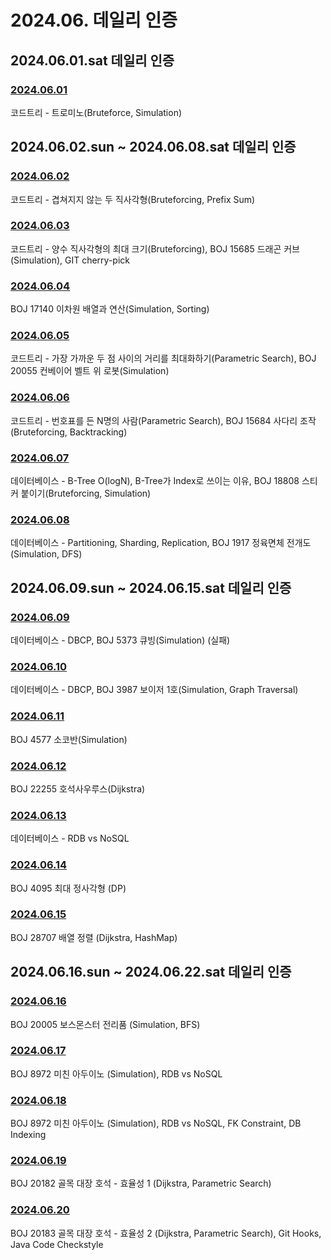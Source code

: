 # 2024.06. 데일리 인증

## 2024.06.01.sat 데일리 인증

### [2024.06.01](https://github.com/jwelyl/daily_certification/blob/main/2024/06/01/24_06_01_daily_certification.md)
코드트리 - 트로미노(Bruteforce, Simulation)

## 2024.06.02.sun ~ 2024.06.08.sat 데일리 인증

### [2024.06.02](https://github.com/jwelyl/daily_certification/blob/main/2024/06/02/24_06_02_daily_certification.md)
코드트리 - 겹쳐지지 않는 두 직사각형(Bruteforcing, Prefix Sum)

### [2024.06.03](https://github.com/jwelyl/daily_certification/blob/main/2024/06/03/24_06_03_daily_certification.md)
코드트리 - 양수 직사각형의 최대 크기(Bruteforcing), BOJ 15685 드래곤 커브(Simulation), GIT cherry-pick

### [2024.06.04](https://github.com/jwelyl/daily_certification/blob/main/2024/06/04/24_06_04_daily_certification.md)
BOJ 17140 이차원 배열과 연산(Simulation, Sorting)

### [2024.06.05](https://github.com/jwelyl/daily_certification/blob/main/2024/06/05/24_06_05_daily_certification.md)
코드트리 - 가장 가까운 두 점 사이의 거리를 최대화하기(Parametric Search), BOJ 20055 컨베이어 벨트 위 로봇(Simulation)

### [2024.06.06](https://github.com/jwelyl/daily_certification/blob/main/2024/06/06/24_06_06_daily_certification.md)
코드트리 - 번호표를 든 N명의 사람(Parametric Search), BOJ 15684 사다리 조작(Bruteforcing, Backtracking)

### [2024.06.07](https://github.com/jwelyl/daily_certification/blob/main/2024/06/07/24_06_07_daily_certification.md)
데이터베이스 - B-Tree O(logN), B-Tree가 Index로 쓰이는 이유, BOJ 18808 스티커 붙이기(Bruteforcing, Simulation)

### [2024.06.08](https://github.com/jwelyl/daily_certification/blob/main/2024/06/08/24_06_08_daily_certification.md)
데이터베이스 - Partitioning, Sharding, Replication, BOJ 1917 정육면체 전개도(Simulation, DFS)

## 2024.06.09.sun ~ 2024.06.15.sat 데일리 인증

### [2024.06.09](https://github.com/jwelyl/daily_certification/blob/main/2024/06/09/24_06_09_daily_certification.md)
데이터베이스 - DBCP, BOJ 5373 큐빙(Simulation) (실패)

### [2024.06.10](https://github.com/jwelyl/daily_certification/blob/main/2024/06/10/24_06_10_daily_certification.md)
데이터베이스 - DBCP, BOJ 3987 보이저 1호(Simulation, Graph Traversal)

### [2024.06.11](https://github.com/jwelyl/daily_certification/blob/main/2024/06/11/24_06_11_daily_certification.md)
BOJ 4577 소코반(Simulation)

### [2024.06.12](https://github.com/jwelyl/daily_certification/blob/main/2024/06/12/24_06_12_daily_certification.md)
BOJ 22255 호석사우루스(Dijkstra)

### [2024.06.13](https://github.com/jwelyl/daily_certification/blob/main/2024/06/13/24_06_13_daily_certification.md)
데이터베이스 - RDB vs NoSQL

### [2024.06.14](https://github.com/jwelyl/daily_certification/blob/main/2024/06/14/24_06_14_daily_certification.md)
BOJ 4095 최대 정사각형 (DP)

### [2024.06.15](https://github.com/jwelyl/daily_certification/blob/main/2024/06/15/24_06_15_daily_certification.md)
BOJ 28707 배열 정렬 (Dijkstra, HashMap)

## 2024.06.16.sun ~ 2024.06.22.sat 데일리 인증

### [2024.06.16](https://github.com/jwelyl/daily_certification/blob/main/2024/06/16/24_06_16_daily_certification.md)
BOJ 20005 보스몬스터 전리품 (Simulation, BFS)

### [2024.06.17](https://github.com/jwelyl/daily_certification/blob/main/2024/06/17/24_06_17_daily_certification.md)
BOJ 8972 미친 아두이노 (Simulation), RDB vs NoSQL

### [2024.06.18](https://github.com/jwelyl/daily_certification/blob/main/2024/06/18/24_06_18_daily_certification.md)
BOJ 8972 미친 아두이노 (Simulation), RDB vs NoSQL, FK Constraint, DB Indexing

### [2024.06.19](https://github.com/jwelyl/daily_certification/blob/main/2024/06/19/24_06_19_daily_certification.md)
BOJ 20182 골목 대장 호석 - 효율성 1 (Dijkstra, Parametric Search)

### [2024.06.20](https://github.com/jwelyl/daily_certification/blob/main/2024/06/20/24_06_20_daily_certification.md)
BOJ 20183 골목 대장 호석 - 효율성 2 (Dijkstra, Parametric Search), Git Hooks, Java Code Checkstyle